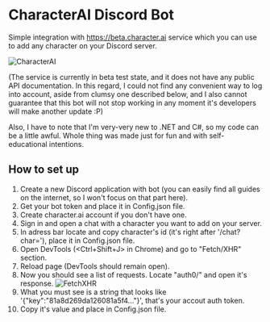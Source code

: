 # CharacterAI Discord Bot
Simple integration with https://beta.character.ai service which you can use to add any character on your Discord server.

![CharacterAI](https://i.imgur.com/H5hDipp.jpg)

(The service is currently in beta test state, and it does not have any public API documentation. In this regard, I could not find any convenient way to log into account, aside from clumsy one described below, and I also cannot guarantee that this bot will not stop working in any moment it's developers will make another update :P)

Also, I have to note that I'm very-very new to .NET and C#, so my code can be a little awful. Whole thing was made just for fun and with self-educational intentions.

##  How to set up
1. Create a new Discord application with bot (you can easily find all guides on the internet, so I won't focus on that part here).
2. Get your bot token and place it in Config.json file.
3. Create character.ai account if you don't have one.
4. Sign in and open a chat with a character you want to add on your server.
5. In adress bar locate and copy character's id (it's right after '/chat?char='), place it in Config.json file.
6. Open DevTools (<Ctrl+Shift+J> in Chrome) and go to "Fetch/XHR" section.
7. Reload page (DevTools should remain open).
8. Now you should see a list of requests. Locate "auth0/" and open it's response.
 ![FetchXHR](https://i.imgur.com/UnOxKUg.png)
9. What you must see is a string that looks like '{"key":"81a8d269da126081a5f4..."}', that's your accout auth token.
10. Copy it's value and place in Config.json file.